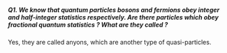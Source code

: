 ##### Q1. We know that quantum particles bosons and fermions obey integer and half-integer statistics respectively. Are there particles which obey fractional quantum statistics ? What are they called ?

Yes, they are called anyons, which are another type of quasi-particles.